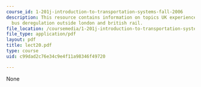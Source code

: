 ```yaml
---
course_id: 1-201j-introduction-to-transportation-systems-fall-2006
description: This resource contains information on topics UK experience, bus restructuring,
  bus deregulation outside london and british rail.
file_location: /coursemedia/1-201j-introduction-to-transportation-systems-fall-2006/c99dad2c76e34c9e4f11a98346f49720_lect20.pdf
file_type: application/pdf
layout: pdf
title: lect20.pdf
type: course
uid: c99dad2c76e34c9e4f11a98346f49720

---
```

None